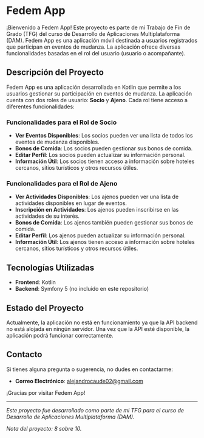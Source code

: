 # Fedem App

¡Bienvenido a Fedem App! Este proyecto es parte de mi Trabajo de Fin de Grado (TFG) del curso de Desarrollo de Aplicaciones Multiplataforma (DAM). Fedem App es una aplicación móvil destinada a usuarios registrados que participan en eventos de mudanza. La aplicación ofrece diversas funcionalidades basadas en el rol del usuario (usuario o acompañante).

## Descripción del Proyecto

Fedem App es una aplicación desarrollada en Kotlin que permite a los usuarios gestionar su participación en eventos de mudanza. La aplicación cuenta con dos roles de usuario: **Socio** y **Ajeno**. Cada rol tiene acceso a diferentes funcionalidades:

### Funcionalidades para el Rol de Socio

- **Ver Eventos Disponibles**: Los socios pueden ver una lista de todos los eventos de mudanza disponibles.
- **Bonos de Comida**: Los socios pueden gestionar sus bonos de comida.
- **Editar Perfil**: Los socios pueden actualizar su información personal.
- **Información Útil**: Los socios tienen acceso a información sobre hoteles cercanos, sitios turísticos y otros recursos útiles.

### Funcionalidades para el Rol de Ajeno

- **Ver Actividades Disponibles**: Los ajenos pueden ver una lista de actividades disponibles en lugar de eventos.
- **Inscripción en Actividades**: Los ajenos pueden inscribirse en las actividades de su interés.
- **Bonos de Comida**: Los ajenos también pueden gestionar sus bonos de comida.
- **Editar Perfil**: Los ajenos pueden actualizar su información personal.
- **Información Útil**: Los ajenos tienen acceso a información sobre hoteles cercanos, sitios turísticos y otros recursos útiles.

## Tecnologías Utilizadas

- **Frontend**: Kotlin
- **Backend**: Symfony 5 (no incluido en este repositorio)

## Estado del Proyecto

Actualmente, la aplicación no está en funcionamiento ya que la API backend no está alojada en ningún servidor. Una vez que la API esté disponible, la aplicación podrá funcionar correctamente.

## Contacto

Si tienes alguna pregunta o sugerencia, no dudes en contactarme:

- **Correo Electrónico**: alejandrocaude02@gmail.com

¡Gracias por visitar Fedem App!

---

*Este proyecto fue desarrollado como parte de mi TFG para el curso de Desarrollo de Aplicaciones Multiplataforma (DAM).*

*Nota del proyecto: 8 sobre 10.*
